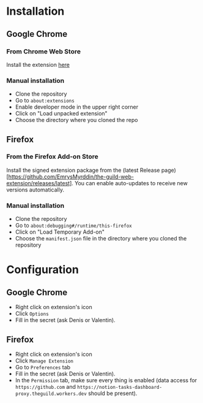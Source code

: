 # Installation

## Google Chrome

### From Chrome Web Store

Install the extension [here](https://chromewebstore.google.com/detail/the-guild-helper/dbnefnepgjnoidmnfinndeamkbbiliok)

### Manual installation

- Clone the repository
- Go to `about:extensions`
- Enable developer mode in the upper right corner
- Click on "Load unpacked extension"
- Choose the directory where you cloned the repo

## Firefox

### From the Firefox Add-on Store

Install the signed extension package from the (latest Release page)[https://github.com/EmrysMyrddin/the-guild-web-extension/releases/latest]. You can enable auto-updates to receive
new versions automatically.

### Manual installation

- Clone the repository
- Go to `about:debugging#/runtime/this-firefox`
- Click on "Load Temporary Add-on"
- Choose the `manifest.json` file in the directory where you cloned the repository

# Configuration

## Google Chrome

- Right click on extension's icon
- Click `Options`
- Fill in the secret (ask Denis or Valentin).

## Firefox

- Right click on extension's icon
- Click `Manage Extension`
- Go to `Preferences` tab
- Fill in the secret (ask Denis or Valentin).
- In the `Permission` tab, make sure every thing is enabled (data access for `https://github.com` and `https://notion-tasks-dashboard-proxy.theguild.workers.dev` should be present).
